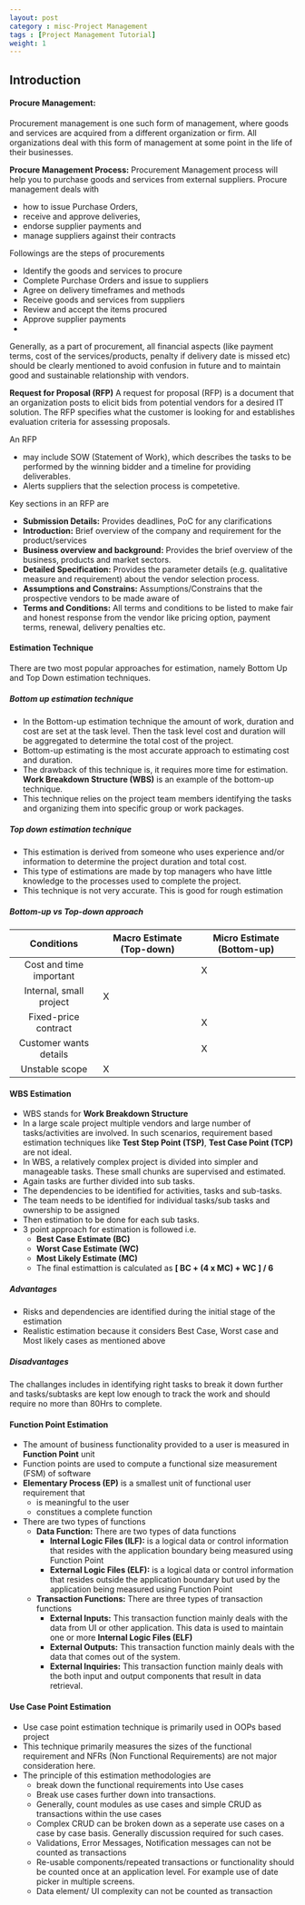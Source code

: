 ```yaml
---
layout: post
category : misc-Project Management
tags : [Project Management Tutorial]
weight: 1
---
```


## Introduction

#### Procure Management:
Procurement management is one such form of management, where goods and services are acquired from a different organization or firm. All organizations deal with this form of management at some point in the life of their businesses.

**Procure Management Process:**
Procurement Management process will help you to purchase goods and services from external suppliers.
Procure management deals with 

* how to issue Purchase Orders, 
* receive and approve deliveries, 
* endorse supplier payments and 
* manage suppliers against their contracts
 

Followings are the steps of procurements

* Identify the goods and services to procure
* Complete Purchase Orders and issue to suppliers
* Agree on delivery timeframes and methods
* Receive goods and services from suppliers
* Review and accept the items procured
* Approve supplier payments
* 

Generally, as a part of procurement, all financial aspects (like payment terms, cost of the services/products, penalty if delivery date is missed etc) should be clearly mentioned to avoid confusion in future and to maintain good and sustainable relationship with vendors.

**Request for Proposal (RFP)**
A request for proposal (RFP) is a document that an organization posts to elicit bids from potential vendors for a desired IT solution. The RFP specifies what the customer is looking for and establishes evaluation criteria for assessing proposals.  

An RFP

* may include SOW (Statement of Work), which describes the tasks to be performed by the winning bidder and a timeline for providing deliverables.
* Alerts suppliers that the selection process is competetive.

Key sections in an RFP are

* **Submission Details:** Provides deadlines, PoC for any clarifications
* **Introduction:** Brief overview of the company and requirement for the product/services
* **Business overview and background:** Provides the brief overview of the business, products and market sectors.
* **Detailed Specification:** Provides the parameter details (e.g. qualitative measure and requirement) about the vendor selection process.
* **Assumptions and Constrains:** Assumptions/Constrains that the prospective vendors to be made aware of
* **Terms and Conditions:** All terms and conditions to be listed to make fair and honest response from the vendor like pricing option, payment terms, renewal, delivery penalties etc. 


#### Estimation Technique

There are two most popular approaches for estimation, namely Bottom Up and Top Down estimation techniques.

##### Bottom up estimation technique


* In the Bottom-up estimation technique the amount of work, duration and cost are set at the task level. Then the task level cost and duration will be aggregated to determine the total cost of the project. 
* Bottom-up estimating is the most accurate approach to estimating cost and duration. 
* The drawback of this technique is, it requires more time for estimation. **Work Breakdown Structure (WBS)** is an example of the bottom-up technique. 
* This technique relies on the project team members identifying the tasks and organizing them into specific group or work packages.

##### Top down estimation technique


* This estimation is derived from someone who uses experience and/or information to determine the project duration and total cost.
* This type of estimations are made by top managers who have little knowledge to the processes used to complete the project.
* This technique is not very accurate. This is good for rough estimation

##### Bottom-up vs Top-down approach 

Conditions | Macro Estimate (Top-down) | Micro Estimate (Bottom-up)
:---: | --- | ---
Cost and time important | | X
Internal, small project | X | 
Fixed-price contract | | X
Customer wants details | | X
Unstable scope | X | 

#### WBS Estimation


* WBS stands for **Work Breakdown Structure**
* In a large scale project multiple vendors and large number of tasks/activities are involved. In such scenarios, requirement based estimation techniques like **Test Step Point (TSP)**, **Test Case Point (TCP)** are not ideal.
* In WBS, a relatively complex project is divided into simpler and manageable tasks. These small chunks are supervised and estimated.
* Again tasks are further divided into sub tasks.
* The dependencies to be identified for activities, tasks and sub-tasks.
* The team needs to be identified for individual tasks/sub tasks and ownership to be assigned
* Then estimation to be done for each sub tasks.
* 3 point approach for estimation is followed i.e.
  * **Best Case Estimate (BC)**
  * **Worst Case Estimate (WC)**
  * **Most Likely Estimate (MC)**
  * The final estimattion is calculated as **[ BC + (4 x MC) + WC ] / 6**

##### Advantages


* Risks and dependencies are identified during the initial stage of the estimation
* Realistic estimation because it considers Best Case, Worst case and Most likely cases as mentioned above

##### Disadvantages

The challanges includes in identifying right tasks to break it down further and tasks/subtasks are kept low enough to track the work and should require no more than 80Hrs to complete.


#### Function Point Estimation


* The amount of business functionality provided to a user is measured in **Function Point** unit
* Function points are used to compute a functional size measurement (FSM) of software
* **Elementary Process (EP)** is a smallest unit of functional user requirement that 
  * is meaningful to the user
  * constitues a complete function
* There are two types of functions
  * **Data Function:** There are two types of data functions
    * **Internal Logic Files (ILF):** is a logical data or control information that resides with the application boundary being measured using Function Point
    * **External Logic Files (ELF):** is a logical data or control information that resides outside the application boundary but used by the application being measured using Function Point
  * **Transaction Functions:** There are three types of transaction functions
    * **External Inputs:** This transaction function mainly deals with the data from UI or other application. This data is used to maintain one or more **Internal Logic Files (ELF)**
    * **External Outputs:** This transaction function mainly deals with the data that comes out of the system.
    * **External Inquiries:** This transaction function mainly deals with the both input and output components that result in data retrieval.

#### Use Case Point Estimation


* Use case point estimation technique is primarily used in OOPs based project
* This technique primarily measures the sizes of the functional requirement and NFRs (Non Functional Requirements) are not major consideration here.
* The principle of this estimation methodologies are 
  * break down the functional requirements into Use cases
  * Break use cases further down into transactions.
  * Generally, count modules as use cases and simple CRUD as transactions within the use cases
  * Complex CRUD can be broken down as a seperate use cases on a case by case basis. Generally discussion required for such cases.
  * Validations, Error Messages, Notification messages can not be counted as transactions
  * Re-usable components/repeated transactions or functionality should be counted once at an application level. For example use of date picker in multiple screens.
  * Data element/ UI complexity can not be counted as transaction
